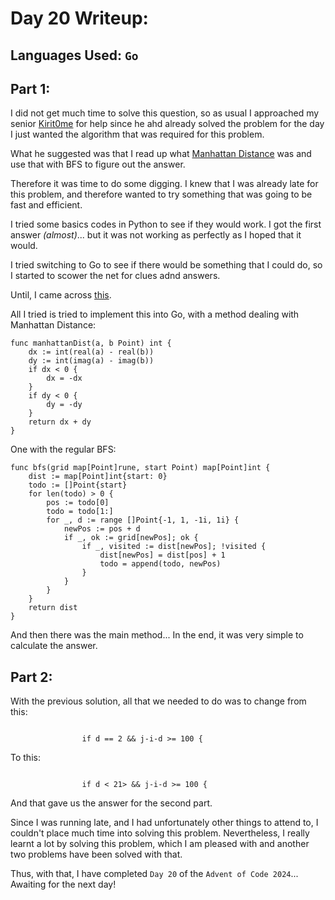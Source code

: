 # Day 20 Writeup:
## Languages Used: `Go`
## Part 1:
I did not get much time to solve this question, so as usual I approached my senior <a href="https://github.com/Kirit0me">Kirit0me</a> for help since he ahd already solved the problem for the day I just wanted the algorithm that was required for this problem.

What he suggested was that I read up what <a href="https://xlinux.nist.gov/dads/HTML/manhattanDistance.html">Manhattan Distance</a> was and use that with BFS to figure out the answer.

Therefore it was time to do some digging. I knew that I was already late for this problem, and therefore wanted to try something that was going to be fast and efficient.

I tried some basics codes in Python to see if they would work. I got the first answer <i>(almost)</i>... but it was not working as perfectly as I hoped that it would.

I tried switching to Go to see if there would be something that I could do, so I started to scower the net for clues adnd answers.

Until, I came across <a href="https://topaz.github.io/paste/#XQAAAQBSAgAAAAAAAAAzHIoib6p4r/McpYgEEgWhHoa5LSRMkVi92ASWXgRJn/53WGzJcK4Rqxq0Qyar4BS5DQgYAN35Y8lJcqTY+yjGI8MFLEoYjkrWJOsXQQ76MnCrK/WCLaI4AeJ+YeerS9G3+hr3o9ifx4duubAP4Uk7sw2hyDhgCcbW0Kj9z7VbVmnYfwHz6XYc2QRIo37Uo15C8fWKXBhNKJs2HZ5bp42hQRrBbrt4W+sXf4DqcOSilRg2vmZ8y5kveBOUhixvHzC7WsdlMHWeWs6cY7TPAjPj8vhxVHH5JSlH3Twzs0Dc6xtNZOcdvYt/Vrd6WAJ7h3U9yacAfRUO0phuHaej8oocFxiTf6cp/kZqnE0goF1tuXyF2umof2jgL0oZb6XNcuXlnBs9D9CaTlsxHGvfWSqxAK7Ig5THSUVuZzHPsvHcj2gU2ly4sOehOnTAhoeSDS9UB0T0MvLB6pzIgTYP//TV5gs=">this</a>.

All I tried is tried to implement this into Go, with a method dealing with Manhattan Distance:
```
func manhattanDist(a, b Point) int {
	dx := int(real(a) - real(b))
	dy := int(imag(a) - imag(b))
	if dx < 0 {
		dx = -dx
	}
	if dy < 0 {
		dy = -dy
	}
	return dx + dy
}
```
One with the regular BFS:
```
func bfs(grid map[Point]rune, start Point) map[Point]int {
	dist := map[Point]int{start: 0}
	todo := []Point{start}
	for len(todo) > 0 {
		pos := todo[0]
		todo = todo[1:]
		for _, d := range []Point{-1, 1, -1i, 1i} {
			newPos := pos + d
			if _, ok := grid[newPos]; ok {
				if _, visited := dist[newPos]; !visited {
					dist[newPos] = dist[pos] + 1
					todo = append(todo, newPos)
				}
			}
		}
	}
	return dist
}
```
And then there was the main method... In the end, it was very simple to calculate the answer.

## Part 2:
With the previous solution, all that we needed to do was to change from this:
```

				if d == 2 && j-i-d >= 100 {
```
To this:
```

				if d < 21> && j-i-d >= 100 {
```

And that gave us the answer for the second part.

Since I was running late, and I had unfortunately other things to attend to, I couldn't place much time into solving this problem. Nevertheless, I really learnt a lot by solving this problem, which I am pleased with and another two problems have been solved with that.

Thus, with that, I have completed `Day 20` of the `Advent of Code 2024`...<br>
Awaiting for the next day!
